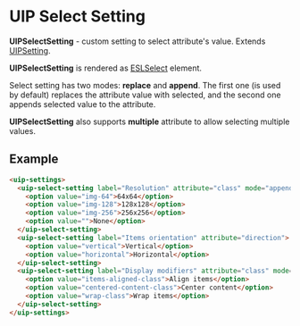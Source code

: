 # UIP Select Setting

**UIPSelectSetting** - custom setting to select attribute's value. Extends [UIPSetting](src/plugins/settings/README.md).

**UIPSelectSetting** is rendered as [ESLSelect](https://github.com/exadel-inc/esl/tree/main/src/modules/esl-forms/esl-select) element.

Select setting has two modes: **replace** and **append**. The first one (is used by default) replaces the attribute
value with selected, and the second one appends selected value to the attribute.

**UIPSelectSetting** also supports **multiple** attribute to allow selecting multiple values.

## Example

```html
<uip-settings>
  <uip-select-setting label="Resolution" attribute="class" mode="append">
    <option value="img-64">64x64</option>
    <option value="img-128">128x128</option>
    <option value="img-256">256x256</option>
    <option value="">None</option>
  </uip-select-setting>
  <uip-select-setting label="Items orientation" attribute="direction">
    <option value="vertical">Vertical</option>
    <option value="horizontal">Horizontal</option>
  </uip-select-setting>
  <uip-select-setting label="Display modifiers" attribute="class" mode="append" multiple>
    <option value="items-aligned-class">Align items</option>
    <option value="centered-content-class">Center content</option>
    <option value="wrap-class">Wrap items</option>
  </uip-select-setting>
</uip-settings>
```
